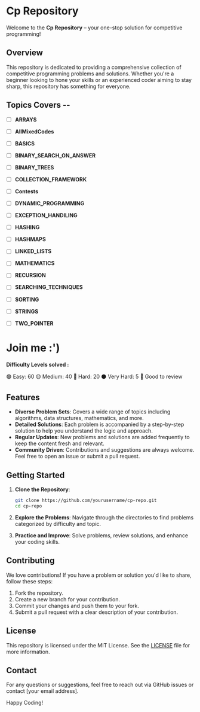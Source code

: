 # Cp Repository

Welcome to the **Cp Repository** – your one-stop solution for competitive programming!

## Overview

This repository is dedicated to providing a comprehensive collection of competitive programming problems and solutions. Whether you're a beginner looking to hone your skills or an experienced coder aiming to stay sharp, this repository has something for everyone.

## Topics Covers --

- [ ] **ARRAYS**

- [ ] **AllMixedCodes**

- [ ] **BASICS**

- [ ] **BINARY_SEARCH_ON_ANSWER**

- [ ] **BINARY_TREES**

- [ ] **COLLECTION_FRAMEWORK**

- [ ] **Contests**

- [ ] **DYNAMIC_PROGRAMMING**

- [ ] **EXCEPTION_HANDILING**

- [ ] **HASHING**

- [ ] **HASHMAPS**

- [ ] **LINKED_LISTS**

- [ ] **MATHEMATICS**

- [ ] **RECURSION**

- [ ] **SEARCHING_TECHNIQUES**

- [ ] **SORTING**

- [ ] **STRINGS**

- [ ] **TWO_POINTER**
 
# Join me :')

**Difficulty Levels solved :**

 🟢 Easy: 60 
 🟡 Medium: 40 
 🔴 Hard:  20
 ⚫️ Very Hard: 5
 🌟 Good to review

## Features

- **Diverse Problem Sets**: Covers a wide range of topics including algorithms, data structures, mathematics, and more.
- **Detailed Solutions**: Each problem is accompanied by a step-by-step solution to help you understand the logic and approach.
- **Regular Updates**: New problems and solutions are added frequently to keep the content fresh and relevant.
- **Community Driven**: Contributions and suggestions are always welcome. Feel free to open an issue or submit a pull request.

## Getting Started

1. **Clone the Repository**:
    ```bash
    git clone https://github.com/yourusername/cp-repo.git
    cd cp-repo
    ```

2. **Explore the Problems**: Navigate through the directories to find problems categorized by difficulty and topic.

3. **Practice and Improve**: Solve problems, review solutions, and enhance your coding skills.

## Contributing

We love contributions! If you have a problem or solution you'd like to share, follow these steps:
1. Fork the repository.
2. Create a new branch for your contribution.
3. Commit your changes and push them to your fork.
4. Submit a pull request with a clear description of your contribution.

## License

This repository is licensed under the MIT License. See the [LICENSE](LICENSE) file for more information.

## Contact

For any questions or suggestions, feel free to reach out via GitHub issues or contact [your email address].

Happy Coding!
